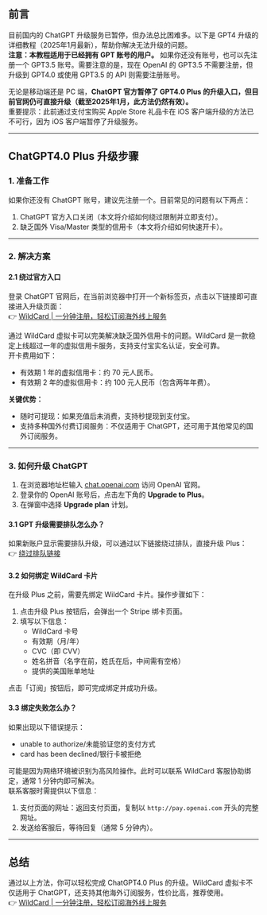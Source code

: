 ## 前言

目前国内的 ChatGPT 升级服务已暂停，但办法总比困难多。以下是 GPT4 升级的详细教程（2025年1月最新），帮助你解决无法升级的问题。  
**注意：本教程适用于已经拥有 GPT 账号的用户。** 如果你还没有账号，也可以先注册一个 GPT3.5 账号。需要注意的是，现在 OpenAI 的 GPT3.5 不需要注册，但升级到 GPT4.0 或使用 GPT3.5 的 API 则需要注册账号。

无论是移动端还是 PC 端，**ChatGPT 官方暂停了 GPT4.0 Plus 的升级入口，但目前官网仍可直接升级（截至2025年1月，此方法仍然有效）。**  
重要提示：此前通过支付宝购买 Apple Store 礼品卡在 iOS 客户端升级的方法已不可行，因为 iOS 客户端暂停了升级服务。

---

## ChatGPT4.0 Plus 升级步骤

### 1. 准备工作

如果你还没有 ChatGPT 账号，建议先注册一个。目前常见的问题有以下两点：

1. ChatGPT 官方入口关闭（本文将介绍如何绕过限制并立即支付）。
2. 缺乏国外 Visa/Master 类型的信用卡（本文将介绍如何快速开卡）。

---

### 2. 解决方案

#### 2.1 绕过官方入口

登录 ChatGPT 官网后，在当前浏览器中打开一个新标签页，点击以下链接即可直接进入升级页面：  
👉 [WildCard | 一分钟注册，轻松订阅海外线上服务](https://bit.ly/bewildcard)

通过 WildCard 虚拟卡可以完美解决缺乏国外信用卡的问题。WildCard 是一款稳定上线超过一年的虚拟信用卡服务，支持支付宝实名认证，安全可靠。  
开卡费用如下：

- 有效期 1 年的虚拟信用卡：约 70 元人民币。
- 有效期 2 年的虚拟信用卡：约 100 元人民币（包含两年年费）。

**关键优势：**

- 随时可提现：如果充值后未消费，支持秒提现到支付宝。
- 支持多种国外付费订阅服务：不仅适用于 ChatGPT，还可用于其他常见的国外订阅服务。

---

### 3. 如何升级 ChatGPT

1. 在浏览器地址栏输入 [chat.openai.com](https://chat.openai.com) 访问 OpenAI 官网。
2. 登录你的 OpenAI 账号后，点击左下角的 **Upgrade to Plus**。
3. 在弹窗中选择 **Upgrade plan** 计划。

#### 3.1 GPT 升级需要排队怎么办？

如果新账户显示需要排队升级，可以通过以下链接绕过排队，直接升级 Plus：  
👉 [绕过排队链接](https://bit.ly/bewildcard)

#### 3.2 如何绑定 WildCard 卡片

在升级 Plus 之前，需要先绑定 WildCard 卡片。操作步骤如下：

1. 点击升级 Plus 按钮后，会弹出一个 Stripe 绑卡页面。
2. 填写以下信息：
   - WildCard 卡号
   - 有效期（月/年）
   - CVC（即 CVV）
   - 姓名拼音（名字在前，姓氏在后，中间需有空格）
   - 提供的美国账单地址

点击「订阅」按钮后，即可完成绑定并成功升级。

#### 3.3 绑定失败怎么办？

如果出现以下错误提示：

- unable to authorize/未能验证您的支付方式
- card has been declined/银行卡被拒绝

可能是因为网络环境被识别为高风险操作。此时可以联系 WildCard 客服协助绑定，通常 1 分钟内即可解决。  
联系客服时需提供以下信息：

1. 支付页面的网址：返回支付页面，复制以 `http://pay.openai.com` 开头的完整网址。
2. 发送给客服后，等待回复（通常 5 分钟内）。

---

## 总结

通过以上方法，你可以轻松完成 ChatGPT4.0 Plus 的升级。WildCard 虚拟卡不仅适用于 ChatGPT，还支持其他海外订阅服务，性价比高，推荐使用。  
👉 [WildCard | 一分钟注册，轻松订阅海外线上服务](https://bit.ly/bewildcard)